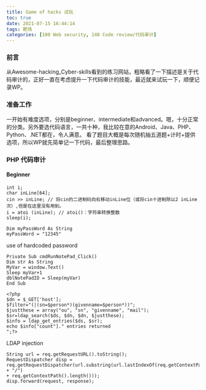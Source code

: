 ```yaml
---
title: Game of hacks 试玩
toc: true
date: 2021-07-15 16:44:14
tags: 靶场
categories: [100 Web security, 140 Code review/代码审计]
---
```


### 前言
从Awesome-hacking_Cyber-skills看到的练习网站，粗略看了一下描述是关于代码审计的，正好一直在考虑提升一下代码审计的技能，最近就来试玩一下，顺便记录WP。

### 准备工作
一开始有难度选项，分别是beginner、intermediate和advanced。嗯，十分正常的分类。另外要选代码语言，一共十种，我比较在意的Android、Java、PHP、Python、.NET都在，令人满意。
看了题目大概是每次随机抽五道题+计时+提供选项，所以WP就先简单记一下代码，最后整理思路。

### PHP 代码审计

#### Beginner

```
int i;
char inLine[64];
cin >> inLine; // 将cin的二进制码向右移动inLine位（或将cin十进制除以2 inLine次）,但是在这里没有用到。
i = atoi (inLine); // atoi()：字符串转换整数
sleep(i);
```


```
Dim myPassWord As String
myPassWord = "12345"
```
use of hardcoded password

```
Private Sub cmdRunNotePad_Click()
Dim str As String
MyVar = window.Text()
Sleep myVar+1
dblNotePadID = Sleep(myVar)
End Sub
```


```
<?php
$dn = $_GET['host'];
$filter="(|(sn=$person*)(givenname=$person*))";
$justthese = array("ou", "sn", "givenname", "mail");
$sr=ldap_search($ds, $dn, $dn, $justthese);
$info = ldap_get_entries($ds, $sr);
echo $info["count"]." entries returned
";?>
```
LDAP injection

```
String url = req.getRequestURL().toString();
RequestDispatcher disp = req.getRequestDispatcher(url.substring(url.lastIndexOf(req.getContextPath() + "/")
+ req.getContextPath().length()));
disp.forward(request, response);
```
